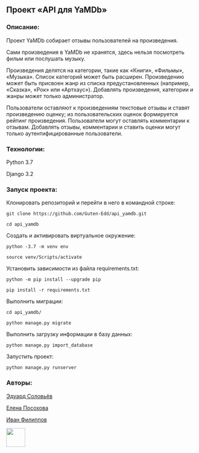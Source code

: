 ## Проект «API для YaMDb»

### Описание:

Проект YaMDb собирает отзывы пользователей на произведения.

Сами произведения в YaMDb не хранятся, здесь нельзя посмотреть фильм или послушать музыку.

Произведения делятся на категории, такие как «Книги», «Фильмы», «Музыка». Список категорий может быть расширен.
Произведению может быть присвоен жанр из списка предустановленных (например, «Сказка», «Рок» или «Артхаус»).
Добавлять произведения, категории и жанры может только администратор.

Пользователи оставляют к произведениям текстовые отзывы и ставят произведению оценку; из пользовательских оценок формируется рейтинг произведения.
Пользователи могут оставлять комментарии к отзывам.
Добавлять отзывы, комментарии и ставить оценки могут только аутентифицированные пользователи.

### Технологии:

Python 3.7

Django 3.2

### Запуск проекта:

Клонировать репозиторий и перейти в него в командной строке:

```
git clone https://github.com/Guten-Edd/api_yamdb.git
```

```
cd api_yamdb
```

Cоздать и активировать виртуальное окружение:

```
python -3.7 -m venv env
```

```
source venv/Scripts/activate
```

Установить зависимости из файла requirements.txt:

```
python -m pip install --upgrade pip
```

```
pip install -r requirements.txt
```

Выполнить миграции:

```
cd api_yamdb/
```

```
python manage.py migrate
```

Выполнить загрузку информации в базу данных:

```
python manage.py import_database
```

Запустить проект:

```
python manage.py runserver
```
### Авторы:
[Эдуард Соловьёв]()

[Елена Посохова]()

[Иван Филиппов](https://www.linkedin.com/in/iffilippov/)

<img src="https://github.com/blackcater/blackcater/raw/main/images/Hi.gif" width="50" height="50"/>
